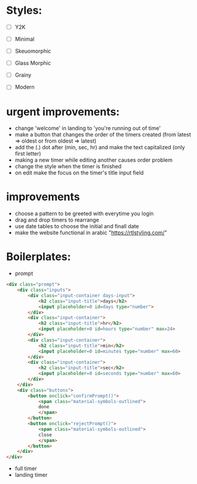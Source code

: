 # Styles:
- [ ] Y2K
- [ ] Minimal
- [ ] Skeuomorphic
- [ ] Glass Morphic
- [ ] Grainy
- [ ] Modern 


# urgent improvements:
- change 'welcome' in landing to 'you're running out of time'
- make a button that changes the order of the timers created (from latest => oldest or from oldest => latest)
- add the (.) dot after (min, sec, hr) and make the text capitalized (only first letter)
- making a new timer while editing another causes order problem
- change the style when the timer is finished
- on edit make the focus on the timer's title input field

# improvements
- choose a pattern to be greeted with everytime you login
- drag and drop timers to rearrange
- use date tables to choose the initial and finall date
- make the website functional in arabic "https://rtlstyling.com/"



# Boilerplates:
- prompt
```html
<div class="prompt">
	<div class="inputs">
		<div class="input-container days-input">
			<h2 class="input-title">days</h2>
			<input placeholder=0 id=days type="number">
		</div>
		<div class="input-container">
			<h2 class="input-title">hr</h2>
			<input placeholder=0 id=hours type="number" max=24>
		</div>
		<div class="input-container">
			<h2 class="input-title">min</h2>
			<input placeholder=0 id=minutes type="number" max=60>
		</div>
		<div class="input-container">
			<h2 class="input-title">sec</h2>
			<input placeholder=0 id=seconds type="number" max=60>
		</div>					
	</div>
	<div class="buttons">
		<button onclick="confirmPrompt()">
			<span class="material-symbols-outlined">
			done
			</span>
		</button>
		<button onclick="rejectPrompt()">
			<span class="material-symbols-outlined">
			close
			</span>
		</button>
	</div>
</div>
```
- full timer
- landing timer